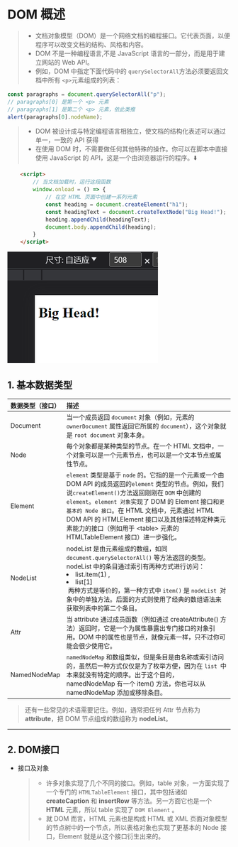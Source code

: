 # DOM 概述
> - 文档对象模型（DOM）是一个网络文档的编程接口。它代表页面，以便程序可以改变文档的结构、风格和内容。
> - DOM 不是一种编程语言,不是 JavaScript 语言的一部分，而是用于建立网站的 Web API。
> - 例如，DOM 中指定下面代码中的 `querySelectorAll`方法必须要返回文档中所有 `<p>`元素组成的列表：
```js 
const paragraphs = document.querySelectorAll("p");
// paragraphs[0] 是第一个 <p> 元素
// paragraphs[1] 是第二个 <p> 元素，依此类推
alert(paragraphs[0].nodeName);
```
> - DOM 被设计成与特定编程语言相独立，使文档的结构化表述可以通过单一，一致的 API 获得
> - 在使用 DOM 时，不需要做任何其他特殊的操作。你可以在脚本中直接使用 JavaScript 的 API，这是一个由浏览器运行的程序。:arrow_down:
```html
    <script>
        // 当文档加载时，运行这段函数
        window.onload = () => {
            // 在空 HTML 页面中创建一系列元素
            const heading = document.createElement("h1");
            const headingText = document.createTextNode("Big Head!");
            heading.appendChild(headingText);
            document.body.appendChild(heading);
        }
    </script>
```
![](../createElement.png)

## 1. 基本数据类型
  | 数据类型（接口） | 描述 |
  | ---- | :---- |
  | Document | 当一个成员返回 `document` 对象（例如，元素的 `ownerDocument` 属性返回它所属的 `document`），这个对象就是 `root document` 对象本身。 |
  | Node | 每个对象都是某种类型的节点。在一个 HTML 文档中，一个对象可以是一个元素节点，也可以是一个文本节点或属性节点。 |
  | Element | `element` 类型是基于 `node` 的。它指的是一个元素或一个由 DOM API 的成员返回的`element` 类型的节点。例如，我们说`createElement()`方法返回刚刚在 `DOM` 中创建的 `element`。`element 对象`实现了 DOM 的 Element 接口和`更基本的 Node 接口`。在 HTML 文档中，元素通过 HTML DOM API 的 HTMLElement 接口以及其他描述特定种类元素能力的接口（例如用于 &#60;table&#62; 元素的 HTMLTableElement 接口）进一步强化。 |
  | NodeList | nodeList 是由元素组成的数组，如同 `document.querySelectorAll()` 等方法返回的类型。nodeList 中的条目通过索引有两种方式进行访问： <li>list.item(1) ,  <li>list[1]<br> &nbsp;两种方式是等价的，第一种方式中 `item()` 是 `nodeList `对象中的单独方法。后面的方式则使用了经典的数组语法来获取列表中的第二个条目。|
  | Attr | 当 attribute 通过成员函数（例如通过 createAttribute() 方法）返回时，它是一个为属性暴露出专门接口的对象引用。DOM 中的属性也是节点，就像元素一样，只不过你可能会很少使用它。 |
  | NamedNodeMap | `namedNodeMap` 和数组类似，但是条目是由名称或索引访问的，虽然后一种方式仅仅是为了枚举方便，因为在 `list `中本来就没有特定的顺序。出于这个目的， namedNodeMap 有一个 item() 方法，你也可以从 namedNodeMap 添加或移除条目。 |
  
  >还有一些常见的术语需要记住。例如，通常把任何 Attr 节点称为 **attribute**，把 DOM 节点组成的数组称为 **nodeList**。

----------------------------
## 2. DOM接口
- 接口及对象

    > - 许多对象实现了几个不同的接口。例如，table 对象，一方面实现了一个专门的 `HTMLTableElement` 接口，其中包括诸如 **createCaption** 和 **insertRow** 等方法。另一方面它也是一个 **HTML** 元素，所以 table 实现了 `DOM Element` 。
    > - 就 DOM 而言，HTML 元素也是构成 HTML 或 XML 页面对象模型的节点树中的一个节点，所以表格对象也实现了更基本的 Node 接口，Element 就是从这个接口衍生出来的。

